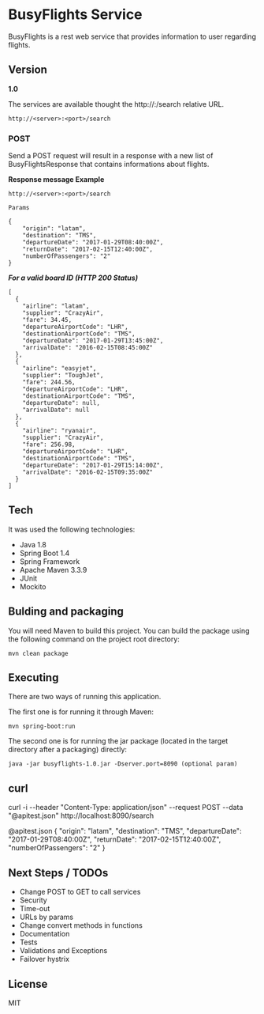 # BusyFlights Service

BusyFlights is a rest web service that provides information to user regarding 
flights.


## Version 
**1.0**


The services are available thought the http://<server>:<port>/search relative URL.

	http://<server>:<port>/search

### POST

Send a POST request will result in a response with a new list of BusyFlightsResponse that contains informations about flights.

**Response message Example**
	
	http://<server>:<port>/search
	
	Params
	
	{
  		"origin": "latam",
  		"destination": "TMS",
  		"departureDate": "2017-01-29T08:40:00Z",
  		"returnDate": "2017-02-15T12:40:00Z",
  		"numberOfPassengers": "2"
	}
	
***For a valid board ID (HTTP 200 Status)***

	[
	  {
	    "airline": "latam",
	    "supplier": "CrazyAir",
	    "fare": 34.45,
	    "departureAirportCode": "LHR",
	    "destinationAirportCode": "TMS",
	    "departureDate": "2017-01-29T13:45:00Z",
	    "arrivalDate": "2016-02-15T08:45:00Z"
	  },
	  {
	    "airline": "easyjet",
	    "supplier": "ToughJet",
	    "fare": 244.56,
	    "departureAirportCode": "LHR",
	    "destinationAirportCode": "TMS",
	    "departureDate": null,
	    "arrivalDate": null
	  },
	  {
	    "airline": "ryanair",
	    "supplier": "CrazyAir",
	    "fare": 256.98,
	    "departureAirportCode": "LHR",
	    "destinationAirportCode": "TMS",
	    "departureDate": "2017-01-29T15:14:00Z",
	    "arrivalDate": "2016-02-15T09:35:00Z"
	  }
	]
	

## Tech

It was used the following technologies:

* Java 1.8
* Spring Boot 1.4
* Spring Framework
* Apache Maven 3.3.9
* JUnit
* Mockito


## Bulding and packaging

You will need Maven to build this project. You can build the package using the following command on the project root directory:

    mvn clean package


## Executing

There are two ways of running this application.

The first one is for running it through Maven:

    mvn spring-boot:run

The second one is for running the jar package (located in the target directory after a packaging) directly:

    java -jar busyflights-1.0.jar -Dserver.port=8090 (optional param)

## curl
curl -i --header "Content-Type: application/json" --request POST --data "@apitest.json" http://localhost:8090/search

@apitest.json
{
  	"origin": "latam",
  	"destination": "TMS",
  	"departureDate": "2017-01-29T08:40:00Z",
  	"returnDate": "2017-02-15T12:40:00Z",
  	"numberOfPassengers": "2"
}

## Next Steps / TODOs

- Change POST to GET to call services
- Security
- Time-out
- URLs by params
- Change convert methods in functions
- Documentation
- Tests
- Validations and Exceptions
- Failover hystrix

## License
MIT